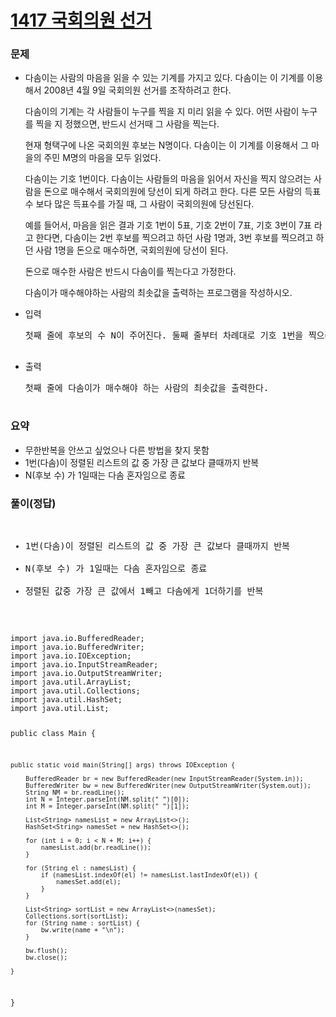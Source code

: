 # [1417 국회의원 선거](https://www.acmicpc.net/problem/1417)

<h3>문제</h3>
<ul>
  <li>다솜이는 사람의 마음을 읽을 수 있는 기계를 가지고 있다. 다솜이는 이 기계를 이용해서 2008년 4월 9일 국회의원 선거를 조작하려고 한다.

다솜이의 기계는 각 사람들이 누구를 찍을 지 미리 읽을 수 있다. 어떤 사람이 누구를 찍을 지 정했으면, 반드시 선거때 그 사람을 찍는다.

현재 형택구에 나온 국회의원 후보는 N명이다. 다솜이는 이 기계를 이용해서 그 마을의 주민 M명의 마음을 모두 읽었다.

다솜이는 기호 1번이다. 다솜이는 사람들의 마음을 읽어서 자신을 찍지 않으려는 사람을 돈으로 매수해서 국회의원에 당선이 되게 하려고 한다. 다른 모든 사람의 득표수 보다 많은 득표수를 가질 때, 그 사람이 국회의원에 당선된다.

예를 들어서, 마음을 읽은 결과 기호 1번이 5표, 기호 2번이 7표, 기호 3번이 7표 라고 한다면, 다솜이는 2번 후보를 찍으려고 하던 사람 1명과, 3번 후보를 찍으려고 하던 사람 1명을 돈으로 매수하면, 국회의원에 당선이 된다.

돈으로 매수한 사람은 반드시 다솜이를 찍는다고 가정한다.

다솜이가 매수해야하는 사람의 최솟값을 출력하는 프로그램을 작성하시오.</li>
  <li>입력
  <pre>
첫째 줄에 후보의 수 N이 주어진다. 둘째 줄부터 차례대로 기호 1번을 찍으려고 하는 사람의 수, 기호 2번을 찍으려고 하는 수, 이렇게 총 N개의 줄에 걸쳐 입력이 들어온다. N은 50보다 작거나 같은 자연수이고, 득표수는 100보다 작거나 같은 자연수이다.
  </pre>
  </li>
  <li>출력
  <pre>
첫째 줄에 다솜이가 매수해야 하는 사람의 최솟값을 출력한다.
  </pre>
  </li>
</ul>

<h3>요약</h3>
<ul>
<li>무한반복을 안쓰고 싶었으나 다른 방법을 찾지 못함</li>
<li>1번(다솜)이 정렬된 리스트의 값 중 가장 큰 값보다 클때까지 반복 </li>
<li>N(후보 수) 가 1일때는 다솜 혼자임으로 종료</li>
</ul>


<h3>풀이(정답)</h3>
<pre>
<ul>
<li>1번(다솜)이 정렬된 리스트의 값 중 가장 큰 값보다 클때까지 반복 </li>
<li>N(후보 수) 가 1일때는 다솜 혼자임으로 종료</li>
<li>정렬된 값중 가장 큰 값에서 1빼고 다솜에게 1더하기를 반복</li>
</ul>
<code>
import java.io.BufferedReader;
import java.io.BufferedWriter;
import java.io.IOException;
import java.io.InputStreamReader;
import java.io.OutputStreamWriter;
import java.util.ArrayList;
import java.util.Collections;
import java.util.HashSet;
import java.util.List;

public class Main {

    public static void main(String[] args) throws IOException {

        BufferedReader br = new BufferedReader(new InputStreamReader(System.in));
        BufferedWriter bw = new BufferedWriter(new OutputStreamWriter(System.out));
        String NM = br.readLine();
        int N = Integer.parseInt(NM.split(" ")[0]);
        int M = Integer.parseInt(NM.split(" ")[1]);

        List<String> namesList = new ArrayList<>();
        HashSet<String> namesSet = new HashSet<>();

        for (int i = 0; i < N + M; i++) {
            namesList.add(br.readLine());
        }

        for (String el : namesList) {
            if (namesList.indexOf(el) != namesList.lastIndexOf(el)) {
                namesSet.add(el);
            }
        }

        List<String> sortList = new ArrayList<>(namesSet);
        Collections.sort(sortList);
        for (String name : sortList) {
            bw.write(name + "\n");
        }

        bw.flush();
        bw.close();

    }
}

</code>
</pre>